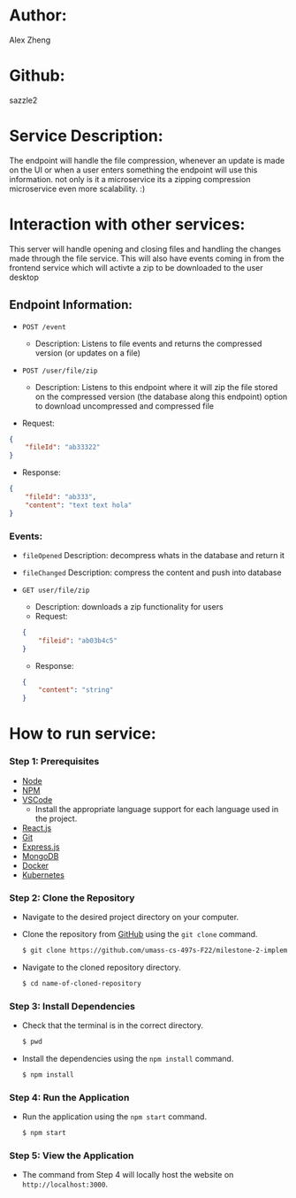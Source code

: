 # Author: 
Alex Zheng

# Github: 
sazzle2

# Service Description: 
The endpoint will handle the file compression, whenever an update is made on the UI or when a user enters something the endpoint will use this information. not only is it a microservice its a zipping compression microservice even more scalability. :)


# Interaction with other services: 
This server will handle opening and closing files and handling the changes made through the file service. This will also have events coming in from the frontend service which will activte a zip to be downloaded to the user desktop

## **Endpoint Information:**

- `POST /event`

    - Description: Listens to file events and returns the compressed version (or updates on a file)

- `POST /user/file/zip`
    
    - Description: Listens to this endpoint where it will zip the file stored on the compressed version (the database along this endpoint)
    option to download uncompressed and compressed file

- Request:
```json
{
    "fileId": "ab33322" 
}
```
- Response:
```json
{
    "fileId": "ab333",
    "content": "text text hola"
}
```

### **Events:**
- `fileOpened`
    Description: decompress whats in the database and return it
- `fileChanged`
    Description: compress the content and push into database

- `GET user/file/zip` 
    - Description: downloads a zip functionality for users
    - Request:
    ```json
    {
        "fileid": "ab03b4c5" 
    } 
    ```
    - Response:
    ```json
    {
        "content": "string"
    }
    ```
# How to run service:

### **Step 1: Prerequisites**

- [Node](https://nodejs.org/en/)
- [NPM](https://www.npmjs.com/)
- [VSCode](https://code.visualstudio.com/)
    - Install the appropriate language support for each language used in the project.
- [React.js](https://reactjs.org/)
- [Git](https://git-scm.com/)
- [Express.js](https://expressjs.com/)
- [MongoDB](https://www.mongodb.com/)
- [Docker](https://www.docker.com/)
- [Kubernetes](https://kubernetes.io/)

### **Step 2: Clone the Repository**

- Navigate to the desired project directory on your computer.

- Clone the repository from [GitHub](https://github.com/umass-cs-497s-F22/milestone-2-implementation-team0.git) using the `git clone` command.

    ```bash
    $ git clone https://github.com/umass-cs-497s-F22/milestone-2-implementation-team0.git
    ```

- Navigate to the cloned repository directory.

    ```bash
    $ cd name-of-cloned-repository
    ```
### **Step 3: Install Dependencies**

- Check that the terminal is in the correct directory.

    ```bash
    $ pwd
    ```

- Install the dependencies using the `npm install` command.

    ```bash
    $ npm install
    ```
### **Step 4: Run the Application**

- Run the application using the `npm start` command.

    ```bash
    $ npm start
    ```
### **Step 5: View the Application**
- The command from Step 4 will locally host the website on `http://localhost:3000`.
